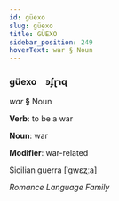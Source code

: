 ```yaml
---
id: güexo
slug: güexo
title: GÜEXO
sidebar_position: 249
hoverText: war § Noun
---
```


### güexo&emsp;<span kind="abugida">ꜿʄɽɿɋ</span>

*war* **§** Noun

**Verb**: to be a war

**Noun**: war

**Modifier**: war-related

Sicilian guerra [ˈɡwɛʐːa]

*Romance Language Family*